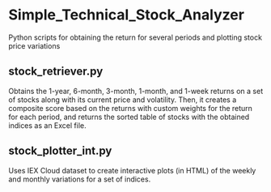 # Simple_Technical_Stock_Analyzer
Python scripts for obtaining the return for several periods and plotting stock price variations

## stock_retriever.py
Obtains the 1-year, 6-month, 3-month, 1-month, and 1-week returns on a set of stocks along with its current price and volatility. Then, it creates a composite score based on the returns with custom weights for the return for each period, and returns the sorted table of stocks with the obtained indices as an Excel file.

## stock_plotter_int.py
Uses IEX Cloud dataset to create interactive plots (in HTML) of the weekly and monthly variations for a set of indices.
